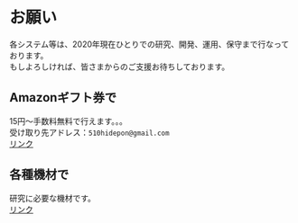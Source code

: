 # お願い
各システム等は、2020年現在ひとりでの研究、開発、運用、保守まで行なっております。  
もしよろしければ、皆さまからのご支援お待ちしております。  

## Amazonギフト券で
15円〜手数料無料で行えます。。。  
受け取り先アドレス：`510hidepon@gmail.com`  
[リンク](https://www.amazon.co.jp/Amazonギフト券-1_JP_Email-Amazonギフト券-Eメールタイプ-Amazonベーシック/dp/B004N3APGO/ref=lp_3131877051_1_1?s=gift-cards&ie=UTF8&qid=1592151807&sr=1-1)


## 各種機材で
研究に必要な機材です。  
[リンク](https://www.amazon.co.jp/hz/wishlist/ls/10OMWA4W0CPNK)
